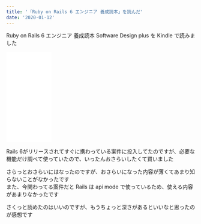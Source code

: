 ```yaml
---
title: '「Ruby on Rails 6 エンジニア 養成読本」を読んだ'
date: '2020-01-12'
---
```


Ruby on Rails 6 エンジニア 養成読本 Software Design plus を Kindle で読みました

<iframe style="width:120px;height:240px;" marginwidth="0" marginheight="0" scrolling="no" frameborder="0" src="//rcm-fe.amazon-adsystem.com/e/cm?lt1=_blank&bc1=000000&IS2=1&bg1=FFFFFF&fc1=000000&lc1=0000FF&t=freks-22&language=ja_JP&o=9&p=8&l=as4&m=amazon&f=ifr&ref=as_ss_li_til&asins=B07ZCGSZR4&linkId=88c4ee759b3f8738090b8f2b0c542494"></iframe>

Rails 6がリリースされてすぐに携わっている案件に投入してたのですが、必要な機能だけ調べて使っていたので、いったんおさらいしたくて買いました  

さらっとおさらいにはなったのですが、おさらいになった内容が薄くてあまり知らないことがなかったです  
また、今関わってる案件だと Rails は api mode で使っているため、使える内容があまりなかったです  

さくっと読めたのはいいのですが、もうちょっと深さがあるといいなと思ったのが感想です  
